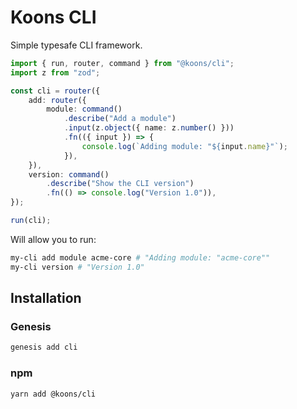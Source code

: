 # Koons CLI

Simple typesafe CLI framework.

```ts
import { run, router, command } from "@koons/cli";
import z from "zod";

const cli = router({
    add: router({
        module: command()
            .describe("Add a module")
            .input(z.object({ name: z.number() }))
            .fn(({ input }) => {
                console.log(`Adding module: "${input.name}"`);
            }),
    }),
    version: command()
        .describe("Show the CLI version")
        .fn(() => console.log("Version 1.0")),
});

run(cli);
```

Will allow you to run:

```sh
my-cli add module acme-core # "Adding module: "acme-core""
my-cli version # "Version 1.0"
```

## Installation

### Genesis

```sh
genesis add cli
```

### npm

```sh
yarn add @koons/cli
```
